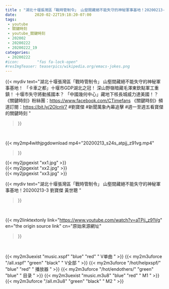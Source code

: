 ```yaml
---
title : "湖北十堰張灣區「戰時管制令」 山壑間藏絕不能失守的神秘軍事基地！20200213-3 劉寶傑 黃世聰 "
date:        2020-02-22T19:18:20-07:00
tags:
 - youtube
 - 關鍵時刻
 - youtube_關鍵時刻
 - 202002
 - 20200222
 - 20200222_19
categories:
 - 20200222
#icon:        "fas fa-lock-open"
#resImgTeaser: teaserpics/wikipedia.org/emacs-jokes.png
---
```


{{< mydiv text="湖北十堰張灣區「戰時管制令」 山壑間藏絕不能失守的神秘軍事基地！ 「卡車之都」十堰市GDP湖北之冠！ 深山野嶺暗藏毛澤東欽點軍工重鎮！ 十堰市失守將動搖國本？ 「中國幾何中心」藏地下核長城威力達美國！？  《關鍵時刻》粉絲團：https://www.facebook.com/CTimefans 《關鍵時刻》頻道訂閱：https://bit.ly/2OlcnV7  #劉寶傑 #新聞萬象內幕追擊 #週一至週五看寶傑的關鍵時刻 "
>}}
<br>


{{< my2mp4withjpgdownload mp4="20200213_s24s_atpjj_z91vg.mp4"
>}}

{{< my2jpgexist "xx1.jpg" >}}<br>
{{< my2jpgexist "xx2.jpg" >}}<br>
{{< my2jpgexist "xx3.jpg" >}}<br>



{{< mydiv text="湖北十堰張灣區「戰時管制令」 山壑間藏絕不能失守的神秘軍事基地！20200213-3 劉寶傑 黃世聰 "
>}}
<br>

{{< my2linktextonly link="https://www.youtube.com/watch?v=aTPjj_z91Vg"
en="the origin source link" cn="原始來源網址"
>}}


<br>

{{< my2m3uexist "music.xspf"        "blue"   "red"    " V单曲 " >}} {{< my2m3uforce "/all.xspf"         "green"  "black"  " V全部 " >}} {{< my2m3uforce "/hot/helpxspf/"    "blue"   "red"    " 播放器 " >}} {{< my2m3uforce "/hot/endothers/"   "green"  "blue"   " 目录 " >}} {{< my2m3uexist "music.m3u8"        "blue"   "red"    " M1 " >}} {{< my2m3uforce "/all.m3u8"         "green"  "black"  " M2 " >}} 
